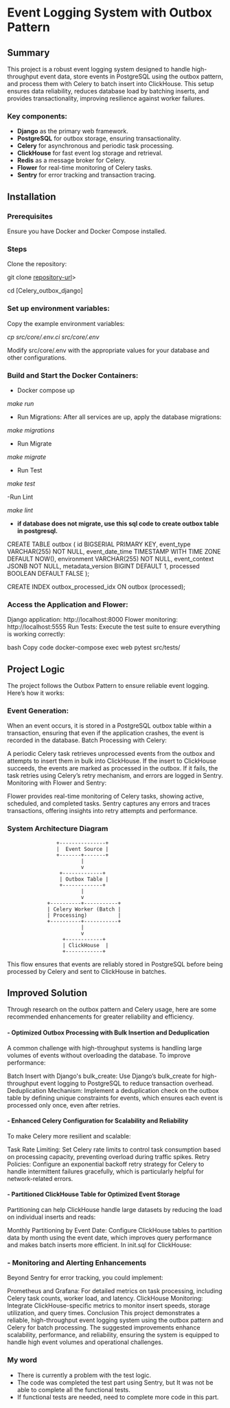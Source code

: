  # Event Logging System with Outbox Pattern 
 
 ## Summary
This project is a robust event logging system designed to handle high-throughput event data, store events in PostgreSQL using the outbox pattern, and process them with Celery to batch insert into ClickHouse. This setup ensures data reliability, reduces database load by batching inserts, and provides transactionality, improving resilience against worker failures.

### Key components:

- **Django** as the primary web framework.
- **PostgreSQL** for outbox storage, ensuring transactionality.
- **Celery** for asynchronous and periodic task processing.
- **ClickHouse** for fast event log storage and retrieval.
- **Redis** as a message broker for Celery.
- **Flower** for real-time monitoring of Celery tasks.
- **Sentry** for error tracking and transaction tracing.

## Installation
### Prerequisites
Ensure you have Docker and Docker Compose installed.

### Steps
Clone the repository:

git clone [repository-url](https://github.com/noel319/Celery_outbox_django.git)>

cd [Celery_outbox_django]

### Set up environment variables:

Copy the example environment variables:

*cp src/core/.env.ci src/core/.env*

Modify src/core/.env with the appropriate values for your database and other configurations.

### Build and Start the Docker Containers:

- Docker compose up

*make run*

- Run Migrations: After all services are up, apply the database migrations:

*make migrations*

- Run Migrate

*make migrate*

- Run Test

*make test*

-Run Lint

*make lint*

- **if database does not migrate, use this sql code to create outbox table in postgresql.**

 CREATE TABLE outbox (
    id BIGSERIAL PRIMARY KEY,
    event_type VARCHAR(255) NOT NULL,
    event_date_time TIMESTAMP WITH TIME ZONE DEFAULT NOW(),
    environment VARCHAR(255) NOT NULL,
    event_context JSONB NOT NULL,
    metadata_version BIGINT DEFAULT 1,
    processed BOOLEAN DEFAULT FALSE
);

CREATE INDEX outbox_processed_idx ON outbox (processed);


### Access the Application and Flower:

Django application: http://localhost:8000
Flower monitoring: http://localhost:5555
Run Tests: Execute the test suite to ensure everything is working correctly:

bash
Copy code
docker-compose exec web pytest src/tests/
## Project Logic
The project follows the Outbox Pattern to ensure reliable event logging. Here’s how it works:

### Event Generation:

When an event occurs, it is stored in a PostgreSQL outbox table within a transaction, ensuring that even if the application crashes, the event is recorded in the database.
Batch Processing with Celery:

A periodic Celery task retrieves unprocessed events from the outbox and attempts to insert them in bulk into ClickHouse.
If the insert to ClickHouse succeeds, the events are marked as processed in the outbox.
If it fails, the task retries using Celery’s retry mechanism, and errors are logged in Sentry.
Monitoring with Flower and Sentry:

Flower provides real-time monitoring of Celery tasks, showing active, scheduled, and completed tasks.
Sentry captures any errors and traces transactions, offering insights into retry attempts and performance.
### System Architecture Diagram


                    +---------------+
                    |  Event Source |
                    +-------+-------+
                            |
                            v
                     +-------------+
                     | Outbox Table |
                     +-------------+
                            |
                            v
                 +----------+-----------+
                 | Celery Worker (Batch |
                 | Processing)          |
                 +----------+-----------+
                            |
                            v
                      +------------+
                      | ClickHouse  |
                      +------------+


This flow ensures that events are reliably stored in PostgreSQL before being processed by Celery and sent to ClickHouse in batches.

## Improved Solution
Through research on the outbox pattern and Celery usage, here are some recommended enhancements for greater reliability and efficiency.

#### - Optimized Outbox Processing with Bulk Insertion and Deduplication
A common challenge with high-throughput systems is handling large volumes of events without overloading the database. To improve performance:

Batch Insert with Django's bulk_create: Use Django’s bulk_create for high-throughput event logging to PostgreSQL to reduce transaction overhead.
Deduplication Mechanism: Implement a deduplication check on the outbox table by defining unique constraints for events, which ensures each event is processed only once, even after retries.
#### - Enhanced Celery Configuration for Scalability and Reliability
To make Celery more resilient and scalable:

Task Rate Limiting: Set Celery rate limits to control task consumption based on processing capacity, preventing overload during traffic spikes.
Retry Policies: Configure an exponential backoff retry strategy for Celery to handle intermittent failures gracefully, which is particularly helpful for network-related errors.

#### - Partitioned ClickHouse Table for Optimized Event Storage
Partitioning can help ClickHouse handle large datasets by reducing the load on individual inserts and reads:

Monthly Partitioning by Event Date: Configure ClickHouse tables to partition data by month using the event date, which improves query performance and makes batch inserts more efficient.
In init.sql for ClickHouse:


### - Monitoring and Alerting Enhancements
Beyond Sentry for error tracking, you could implement:

Prometheus and Grafana: For detailed metrics on task processing, including Celery task counts, worker load, and latency.
ClickHouse Monitoring: Integrate ClickHouse-specific metrics to monitor insert speeds, storage utilization, and query times.
Conclusion
This project demonstrates a reliable, high-throughput event logging system using the outbox pattern and Celery for batch processing. The suggested improvements enhance scalability, performance, and reliability, ensuring the system is equipped to handle high event volumes and operational challenges.

### My word
 - There is currently a problem with the test logic.
 - The code was completed the test part using Sentry, but It was not be able to complete all the functional tests. 
 - If functional tests are needed, need to complete more code in this part.

